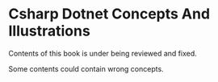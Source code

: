# Csharp Dotnet Concepts And Illustrations

Contents of this book is under being reviewed and fixed.

Some contents could contain wrong concepts.


